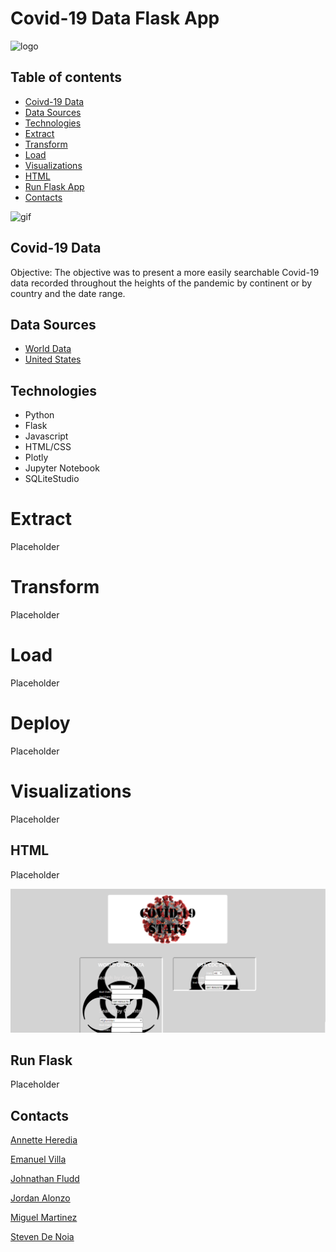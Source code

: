# Covid-19 Data Flask App

![logo]()

## Table of contents

* [Coivd-19 Data](#covid-19-data)
* [Data Sources](#data-sources)
* [Technologies](#technologies)
* [Extract](#extract)
* [Transform](#transform)
* [Load](#load)
* [Visualizations](#visualizations)
* [HTML](#html)
* [Run Flask App](#run-flask)
* [Contacts](#contacts)

![gif](https://media0.giphy.com/media/TjGV8ni2jC5pj6iY6T/giphy.gif?cid=ecf05e47y9n1wxob6r5xqw6jwu2oos5x0f569mhs87qbj2ne&rid=giphy.gif&ct=g)

## Covid-19 Data

Objective: The objective was to present a more easily searchable Covid-19 data recorded throughout the heights of the pandemic by continent or by country and the date range.

## Data Sources

- [World Data](https://covid19.who.int/data)
- [United States](https://data.cdc.gov/Case-Surveillance/United-States-COVID-19-Cases-and-Deaths-by-State-o/9mfq-cb36)

## Technologies
* Python
* Flask
* Javascript
* HTML/CSS
* Plotly
* Jupyter Notebook
* SQLiteStudio

# Extract

Placeholder

# Transform

Placeholder

# Load

Placeholder
 
# Deploy
 
Placeholder
 
# Visualizations
 
Placeholder
 
## HTML
 
Placeholder

![home?](images/covid19html.PNG)

## Run Flask

Placeholder

## Contacts

[Annette Heredia](https://github.com/AnnetteHeredia)

[Emanuel Villa](https://github.com/mannievilla)

[Johnathan Fludd](https://github.com/JohnathanFludd)

[Jordan Alonzo](https://github.com/jalonzoajordan)

[Miguel Martinez](https://github.com/mmtz97)

[Steven De Noia](https://github.com/Stencoss)
